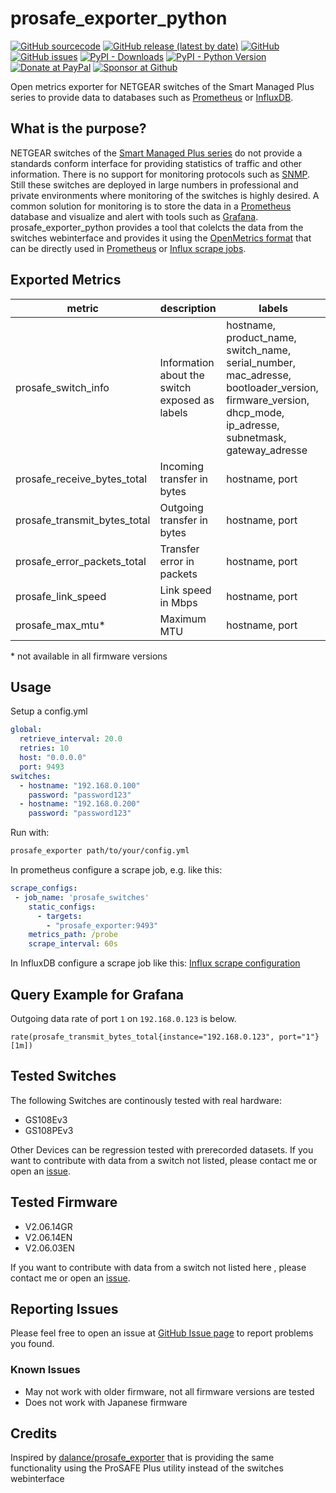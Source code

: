 # prosafe_exporter_python
[![GitHub sourcecode](https://img.shields.io/badge/Source-GitHub-green)](https://github.com/tillsteinbach/prosafe_exporter_python/)
[![GitHub release (latest by date)](https://img.shields.io/github/v/release/tillsteinbach/prosafe_exporter_python)](https://github.com/tillsteinbach/prosafe_exporter_python/releases/latest)
[![GitHub](https://img.shields.io/github/license/tillsteinbach/prosafe_exporter_python)](https://github.com/tillsteinbach/prosafe_exporter_python/blob/master/LICENSE)
[![GitHub issues](https://img.shields.io/github/issues/tillsteinbach/prosafe_exporter_python)](https://github.com/tillsteinbach/prosafe_exporter_python/issues)
[![PyPI - Downloads](https://img.shields.io/pypi/dm/prosafe_exporter?label=PyPI%20Downloads)](https://pypi.org/project/prosafe-exporter/)
[![PyPI - Python Version](https://img.shields.io/pypi/pyversions/prosafe-exporter)](https://pypi.org/project/prosafe-exporter/)
[![Donate at PayPal](https://img.shields.io/badge/Donate-PayPal-2997d8)](https://www.paypal.com/donate?hosted_button_id=2BVFF5GJ9SXAJ)
[![Sponsor at Github](https://img.shields.io/badge/Sponsor-GitHub-28a745)](https://github.com/sponsors/tillsteinbach)

Open metrics exporter for NETGEAR switches of the Smart Managed Plus series to provide data to databases such as [Prometheus](https://prometheus.io) or [InfluxDB](https://www.influxdata.com/).

## What is the purpose?
NETGEAR switches of the [Smart Managed Plus series](https://www.netgear.de/business/products/switches/web-managed/) do not provide a standards conform interface for providing statistics of traffic and other information. There is no support for monitoring protocols such as [SNMP](https://en.wikipedia.org/wiki/Simple_Network_Management_Protocol). Still these switches are deployed in large numbers in professional and private environments where monitoring of the switches is highly desired. A common solution for monitoring is to store the data in a [Prometheus](https://prometheus.io) database and visualize and alert with tools such as [Grafana](https://grafana.com/). prosafe_exporter_python provides a tool that colelcts the data from the switches webinterface and provides it using the [OpenMetrics format](https://openmetrics.io/) that can be directly used in [Prometheus](https://prometheus.io/docs/prometheus/latest/configuration/configuration/#scrape_config) or [Influx scrape jobs](https://docs.influxdata.com/influxdb/v2.0/write-data/no-code/scrape-data/manage-scrapers/create-a-scraper/).


## Exported Metrics

| metric                       | description                                    | labels                                   |
| ---------------------------- | ---------------------------------------------- | ---------------------------------------- |
| prosafe_switch_info          | Information about the switch exposed as labels | hostname, product_name, switch_name, serial_number, mac_adresse, bootloader_version, firmware_version, dhcp_mode, ip_adresse, subnetmask, gateway_adresse |
| prosafe_receive_bytes_total  | Incoming transfer in bytes                     | hostname, port                           |
| prosafe_transmit_bytes_total | Outgoing transfer in bytes                     | hostname, port                           |
| prosafe_error_packets_total  | Transfer error in packets                      | hostname, port                           |
| prosafe_link_speed           | Link speed in Mbps                             | hostname, port                           |
| prosafe_max_mtu*             | Maximum MTU                                    | hostname, port                           |

\* not available in all firmware versions

## Usage
Setup a config.yml
```yml
global: 
  retrieve_interval: 20.0
  retries: 10
  host: "0.0.0.0"
  port: 9493
switches: 
  - hostname: "192.168.0.100"
    password: "password123"
  - hostname: "192.168.0.200"
    password: "password123"
```
Run with:
```bash
prosafe_exporter path/to/your/config.yml
```
In prometheus configure a scrape job, e.g. like this:
```yml
scrape_configs:
 - job_name: 'prosafe_switches'
    static_configs:
      - targets:
        - "prosafe_exporter:9493"
    metrics_path: /probe
    scrape_interval: 60s
```
In InfluxDB configure a scrape job like this: [Influx scrape configuration](https://docs.influxdata.com/influxdb/v2.0/write-data/no-code/scrape-data/manage-scrapers/create-a-scraper/)
## Query Example for Grafana
Outgoing data rate of port `1` on `192.168.0.123` is below.
```
rate(prosafe_transmit_bytes_total{instance="192.168.0.123", port="1"}[1m])
```

## Tested Switches
The following Switches are continously tested with real hardware:
- GS108Ev3
- GS108PEv3

Other Devices can be regression tested with prerecorded datasets. If you want to contribute with data from a switch not listed, please contact me or open an [issue](https://github.com/tillsteinbach/prosafe_exporter_python/issues).

## Tested Firmware
- V2.06.14GR
- V2.06.14EN
-	V2.06.03EN

If you want to contribute with data from a switch not listed here
, please contact me or open an [issue](https://github.com/tillsteinbach/prosafe_exporter_python/issues).

## Reporting Issues
Please feel free to open an issue at [GitHub Issue page](https://github.com/tillsteinbach/prosafe_exporter_python/issues) to report problems you found.

### Known Issues
- May not work with older firmware, not all firmware versions are tested
- Does not work with Japanese firmware

## Credits
Inspired by [dalance/prosafe_exporter](https://github.com/dalance/prosafe_exporter/) that is providing the same functionality using the ProSAFE Plus utility instead of the switches webinterface
